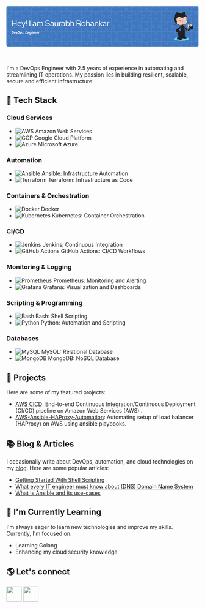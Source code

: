 <div align="center">
  <img src="https://github.com/SaurabhRohankar/SaurabhRohankar/blob/master/github-header-image.png" alt="GH Banner" >
</div>

<p>&nbsp;</p>
I'm a DevOps Engineer with 2.5 years of experience in automating and streamlining IT operations. My passion lies in building resilient, scalable, secure and efficient infrastructure. 

## 🔧 Tech Stack

### Cloud Services
- <img src="https://user-images.githubusercontent.com/25181517/183896132-54262f2e-6d98-41e3-8888-e40ab5a17326.png" width="20" height="20" alt="AWS"> Amazon Web Services
- <img src="https://img.icons8.com/color/48/000000/google-cloud.png" width="20" height="20" alt="GCP"> Google Cloud Platform
- <img src="https://img.icons8.com/color/48/000000/azure-1.png" width="20" height="20" alt="Azure"> Microsoft Azure

### Automation
- <img src="https://img.icons8.com/color/48/000000/ansible.png" width="20" height="20" alt="Ansible"> Ansible: Infrastructure Automation
- <img src="https://img.icons8.com/color/48/000000/terraform.png" width="20" height="20" alt="Terraform"> Terraform: Infrastructure as Code

### Containers & Orchestration
- <img src="https://img.icons8.com/color/48/000000/docker.png" width="20" height="20" alt="Docker"> Docker
- <img src="https://img.icons8.com/color/48/000000/kubernetes.png" width="20" height="20" alt="Kubernetes"> Kubernetes: Container Orchestration

### CI/CD
- <img src="https://img.icons8.com/color/48/000000/jenkins.png" width="20" height="20" alt="Jenkins"> Jenkins: Continuous Integration
- <img src="https://img.icons8.com/color/48/000000/github--v1.png" width="20" height="20" alt="GitHub Actions"> GitHub Actions: CI/CD Workflows

### Monitoring & Logging
- <img width="20" height="17" src="https://user-images.githubusercontent.com/25181517/182534182-c510199a-7a4d-4084-96e3-e3db2251bbce.png" alt="Prometheus" title="Prometheus"/> Prometheus: Monitoring and Alerting
- <img src="https://img.icons8.com/color/48/000000/grafana.png" width="20" height="20" alt="Grafana"> Grafana: Visualization and Dashboards

### Scripting & Programming
- <img src="https://img.icons8.com/color/48/000000/bash.png" width="20" height="20" alt="Bash"> Bash: Shell Scripting
- <img src="https://img.icons8.com/color/48/000000/python.png" width="20" height="20" alt="Python"> Python: Automation and Scripting

### Databases
- <img src="https://img.icons8.com/color/48/000000/mysql.png" width="20" height="20" alt="MySQL"> MySQL: Relational Database
- <img src="https://img.icons8.com/color/48/000000/mongodb.png" width="20" height="20" alt="MongoDB"> MongoDB: NoSQL Database


## 🚀 Projects
Here are some of my featured projects:

- [AWS CICD](https://github.com/SaurabhRohankar/AWS-CICD): End-to-end Continuous Integration/Continuous Deployment (CI/CD) pipeline on Amazon Web Services (AWS) .
- [AWS-Ansible-HAProxy-Automation](https://github.com/SaurabhRohankar/AWS-Ansible-HAProxy-Automation): Automating setup of load balancer (HAProxy) on AWS using ansible playbooks.

## 📚 Blog & Articles
I occasionally write about DevOps, automation, and cloud technologies on my [blog](https://saurabhrohankar99.medium.com/). Here are some popular articles:
- [Getting Started With Shell Scripting](https://medium.com/@saurabhrohankar99/getting-started-with-shell-scripting-9d9169a03c8a)
- [What every IT engineer must know about (DNS) Domain Name System](https://saurabhrohankar99.medium.com/what-every-it-engineer-must-know-about-dns-domain-name-system-f1fa6210ec68)
- [What is Ansible and its use-cases](https://medium.com/@saurabhrohankar99/what-is-ansible-and-its-use-cases-5b9721416152)

## 🌱 I'm Currently Learning
I'm always eager to learn new technologies and improve my skills. Currently, I'm focused on:

- Learning Golang 
- Enhancing my cloud security knowledge

## 🌎 Let's connect
  <a href="https://www.linkedin.com/in/saurabh-rohankar/" alt="Linkedin"><img src="https://img.icons8.com/doodle/48/000000/linkedin--v2.png" width="40"  height="40"/></a> 
  <a href="https://twitter.com/its_saurbh" alt="Twitter"><img src="https://img.icons8.com/doodle/48/000000/twitter--v1.png" width="40"  height="40"/></a>



<!--
**SaurabhRohankar/SaurabhRohankar** is a ✨ _special_ ✨ repository because its `README.md` (this file) appears on your GitHub profile.

Here are some ideas to get you started:

- 🔭 I’m currently working on ...
- 🌱 I’m currently learning ...
- 👯 I’m looking to collaborate on ...
- 🤔 I’m looking for help with ...
- 💬 Ask me about ...
- 📫 How to reach me: ...
- 😄 Pronouns: ...
- ⚡ Fun fact: ...
-->
